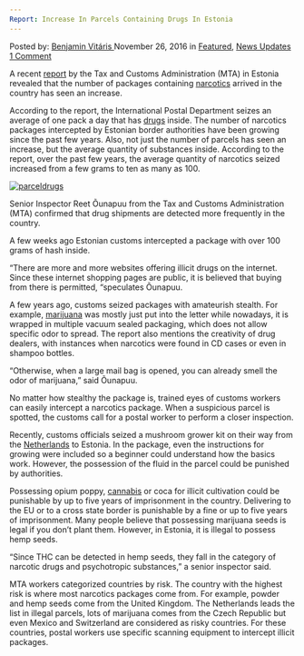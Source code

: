 ```yaml
---
Report: Increase In Parcels Containing Drugs In Estonia
---
```

<article class="post-listing post-16594 post type-post status-publish format-standard has-post-thumbnail hentry  tag-estonia tag-increase tag-parcels tag-report">
    <div class="post-inner">
        <span>Posted by: <a href="https://www.deepdotweb.com/author/benjaminvi/" title="">Benjamin Vitáris </a></span>
    <span>November 26, 2016</span>
    <span>in <a href="https://www.deepdotweb.com/category/deepdot-news/" rel="category tag">Featured</a>, <a href="https://www.deepdotweb.com/category/news-updates/" rel="category tag">News Updates</a></span>
    <span><a href="https://www.deepdotweb.com/2016/11/26/report-increase-parcels-containing-drugs-estonia/#comments">1 Comment</a></span>
    </p>
    <div class="clear"></div>
    <div class="entry">
    <p>A recent <a href="http://www.postimees.ee/2839105/video-ja-fotod-eestlased-tellivad-narkot-ueha-enam-postiga">report</a> by the Tax and Customs Administration (MTA) in Estonia revealed that the number of packages containing <a href="https://www.deepdotweb.com/tag/narcotics/">narcotics</a> arrived in the country has seen an increase.</p>
    <p>According to the report, the International Postal Department seizes an average of one pack a day that has <a href="https://www.deepdotweb.com/tag/drugs/">drugs</a> inside. The number of narcotics packages intercepted by Estonian border authorities have been growing since the past few years. Also, not just the number of parcels has seen an increase, but the average quantity of substances inside. According to the report, over the past few years, the average quantity of narcotics seized increased from a few grams to ten as many as 100.</p>
    <p><a href="/imgs/2016/11/parceldrugs.png"><img class="aligncenter size-full wp-image-16595" src="/imgs/2016/11/parceldrugs.png" alt="parceldrugs" width="660" height="330" srcset="/imgs/2016/11/parceldrugs.png 660w, /imgs/2016/11/parceldrugs-300x150.png 300w" sizes="(max-width: 660px) 100vw, 660px" /></a></p>
    <p>Senior Inspector Reet Õunapuu from the Tax and Customs Administration (MTA) confirmed that drug shipments are detected more frequently in the country.</p>
    <p>A few weeks ago Estonian customs intercepted a package with over 100 grams of hash inside.</p>
    <p>&#8220;There are more and more websites offering illicit drugs on the internet. Since these internet shopping pages are public, it is believed that buying from there is permitted, &#8220;speculates Õunapuu.</p>
    <p>A few years ago, customs seized packages with amateurish stealth. For example, <a href="https://www.deepdotweb.com/tag/marijuana/">marijuana</a> was mostly just put into the letter while nowadays, it is wrapped in multiple vacuum sealed packaging, which does not allow specific odor to spread. The report also mentions the creativity of drug dealers, with instances when narcotics were found in CD cases or even in shampoo bottles.</p>
    <p>&#8220;Otherwise, when a large mail bag is opened, you can already smell the odor of marijuana,&#8221; said Õunapuu.</p>
    <p>No matter how stealthy the package is, trained eyes of customs workers can easily intercept a narcotics package. When a suspicious parcel is spotted, the customs call for a postal worker to perform a closer inspection.</p>
    <p>Recently, customs officials seized a mushroom grower kit on their way from the <a href="https://www.deepdotweb.com/tag/netherlands/">Netherlands</a> to Estonia. In the package, even the instructions for growing were included so a beginner could understand how the basics work. However, the possession of the fluid in the parcel could be punished by authorities.</p>
    <p><a id="post-16594-_gjdgxs"></a> Possessing opium poppy, <a href="https://www.deepdotweb.com/tag/cannabis/">cannabis</a> or coca for illicit cultivation could be punishable by up to five years of imprisonment in the country. Delivering to the EU or to a cross state border is punishable by a fine or up to five years of imprisonment. Many people believe that possessing marijuana seeds is legal if you don’t plant them. However, in Estonia, it is illegal to possess hemp seeds.</p>
    <p>&#8220;Since THC can be detected in hemp seeds, they fall in the category of narcotic drugs and psychotropic substances,&#8221; a senior inspector said.</p>
    <p>MTA workers categorized countries by risk. The country with the highest risk is where most narcotics packages come from. For example, powder and hemp seeds come from the United Kingdom. The Netherlands leads the list in illegal parcels, lots of marijuana comes from the Czech Republic but even Mexico and Switzerland are considered as risky countries. For these countries, postal workers use specific scanning equipment to intercept illicit packages.</p>
    </div>
    <span style="display:none"> <a href="https://www.deepdotweb.com/tag/estonia/" rel="tag">estonia</a> <a href="https://www.deepdotweb.com/tag/increase/" rel="tag">increase</a> <a href="https://www.deepdotweb.com/tag/parcels/" rel="tag">parcels</a> <a href="https://www.deepdotweb.com/tag/report/" rel="tag">report</a></span> <span style="display:none" class="updated">2016-11-26</span>
    <div style="display:none" class="vcard author" itemprop="author" itemscope itemtype="http://schema.org/Person"><strong class="fn" itemprop="name"><a href="https://www.deepdotweb.com/author/benjaminvi/" title="Posts by Benjamin Vitáris" rel="author">Benjamin Vitáris</a></strong></div>
    </div>
</article>

